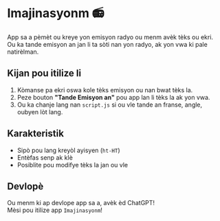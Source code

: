 # Imajinasyonm 📻

App sa a pèmèt ou kreye yon emisyon radyo ou menm avèk tèks ou ekri.  
Ou ka tande emisyon an jan li ta sòti nan yon radyo, ak yon vwa ki pale natirèlman.  

## Kijan pou itilize li

1. Kòmanse pa ekri oswa kole tèks emisyon ou nan bwat tèks la.  
2. Peze bouton **"Tande Emisyon an"** pou app lan li tèks la ak yon vwa.  
3. Ou ka chanje lang nan `script.js` si ou vle tande an franse, angle, oubyen lòt lang.  

## Karakteristik

- Sipò pou lang kreyòl ayisyen (`ht-HT`)  
- Entèfas senp ak klè  
- Posiblite pou modifye tèks la jan ou vle  

## Devlopè

Ou menm ki ap devlope app sa a, avèk èd ChatGPT!  
Mèsi pou itilize app `Imajinasyonm`!

